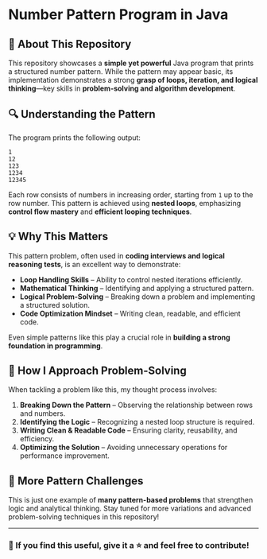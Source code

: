 # Number Pattern Program in Java  

## 🚀 About This Repository  

This repository showcases a **simple yet powerful** Java program that prints a structured number pattern. While the pattern may appear basic, its implementation demonstrates a strong **grasp of loops, iteration, and logical thinking**—key skills in **problem-solving and algorithm development**.

## 🔍 Understanding the Pattern  

The program prints the following output:  

```
1
12
123
1234
12345
```

Each row consists of numbers in increasing order, starting from `1` up to the row number. This pattern is achieved using **nested loops**, emphasizing **control flow mastery** and **efficient looping techniques**.

## 💡 Why This Matters  

This pattern problem, often used in **coding interviews and logical reasoning tests**, is an excellent way to demonstrate:  
- **Loop Handling Skills** – Ability to control nested iterations efficiently.  
- **Mathematical Thinking** – Identifying and applying a structured pattern.  
- **Logical Problem-Solving** – Breaking down a problem and implementing a structured solution.  
- **Code Optimization Mindset** – Writing clean, readable, and efficient code.  

Even simple patterns like this play a crucial role in **building a strong foundation in programming**.

## 🔧 How I Approach Problem-Solving  

When tackling a problem like this, my thought process involves:  
1. **Breaking Down the Pattern** – Observing the relationship between rows and numbers.  
2. **Identifying the Logic** – Recognizing a nested loop structure is required.  
3. **Writing Clean & Readable Code** – Ensuring clarity, reusability, and efficiency.  
4. **Optimizing the Solution** – Avoiding unnecessary operations for performance improvement.  

## 🚀 More Pattern Challenges  

This is just one example of **many pattern-based problems** that strengthen logic and analytical thinking. Stay tuned for more variations and advanced problem-solving techniques in this repository!  

---

### 📌 If you find this useful, give it a ⭐ and feel free to contribute!  